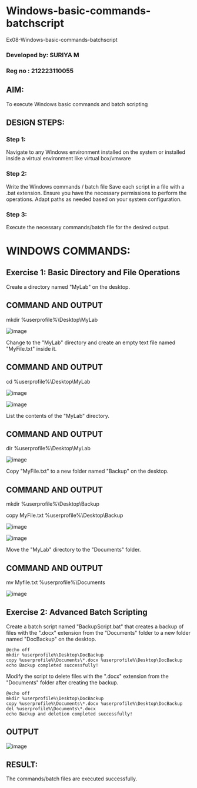 # Windows-basic-commands-batchscript
Ex08-Windows-basic-commands-batchscript

### Developed by: SURIYA M

### Reg no      : 212223110055

## AIM:
To execute Windows basic commands and batch scripting

## DESIGN STEPS:

### Step 1:

Navigate to any Windows environment installed on the system or installed inside a virtual environment like virtual box/vmware 

### Step 2:

Write the Windows commands / batch file
Save each script in a file with a .bat extension.
Ensure you have the necessary permissions to perform the operations.
Adapt paths as needed based on your system configuration.
### Step 3:

Execute the necessary commands/batch file for the desired output. 




# WINDOWS COMMANDS:
## Exercise 1: Basic Directory and File Operations
Create a directory named "MyLab" on the desktop.

## COMMAND AND OUTPUT

mkdir %userprofile%\Desktop\MyLab

![image](https://github.com/Suriya-MD/Windows-basic-commands-batchscript/assets/147120571/0734ccbd-f714-46af-be2f-b3a57b460f35)

Change to the "MyLab" directory and create an empty text file named "MyFile.txt" inside it.

## COMMAND AND OUTPUT

cd %userprofile%\Desktop\MyLab

![image](https://github.com/Suriya-MD/Windows-basic-commands-batchscript/assets/147120571/f3ecc818-3096-4141-b2fb-20a5f9556f13)

![image](https://github.com/Suriya-MD/Windows-basic-commands-batchscript/assets/147120571/b3a710eb-3a65-4070-858e-8af90b42f1dd)

List the contents of the "MyLab" directory.

## COMMAND AND OUTPUT

dir %userprofile%\Desktop\MyLab

![image](https://github.com/Suriya-MD/Windows-basic-commands-batchscript/assets/147120571/8a3d2552-83b0-4ad6-9497-75543a638008)


Copy "MyFile.txt" to a new folder named "Backup" on the desktop.

## COMMAND AND OUTPUT

mkdir %userprofile%\Desktop\Backup

copy MyFile.txt %userprofile%\Desktop\Backup

![image](https://github.com/Suriya-MD/Windows-basic-commands-batchscript/assets/147120571/51f6a1ba-722a-4376-97c8-c0700d26018a)

![image](https://github.com/Suriya-MD/Windows-basic-commands-batchscript/assets/147120571/0614aa49-9651-49d3-8734-165e7549f99d)

Move the "MyLab" directory to the "Documents" folder.

## COMMAND AND OUTPUT

mv Myfile.txt %userprofile%\Documents

![image](https://github.com/Suriya-MD/Windows-basic-commands-batchscript/assets/147120571/cc4e5f66-05d4-4160-96ed-866e257ce0e5)

## Exercise 2: Advanced Batch Scripting
Create a batch script named "BackupScript.bat" that creates a backup of files with the ".docx" extension from the "Documents" folder to a new folder named "DocBackup" on the desktop.

```
@echo off
mkdir %userprofile%\Desktop\DocBackup
copy %userprofile%\Documents\*.docx %userprofile%\Desktop\DocBackup
echo Backup completed successfully!
```
Modify the script to delete files with the ".docx" extension from the "Documents" folder after creating the backup.
```
@echo off
mkdir %userprofile%\Desktop\DocBackup
copy %userprofile%\Documents\*.docx %userprofile%\Desktop\DocBackup
del %userprofile%\Documents\*.docx
echo Backup and deletion completed successfully!
```

## OUTPUT

![image](https://github.com/Suriya-MD/Windows-basic-commands-batchscript/assets/147120571/1a5af381-5380-4191-b910-6f9c432c6706)

## RESULT:
The commands/batch files are executed successfully.

